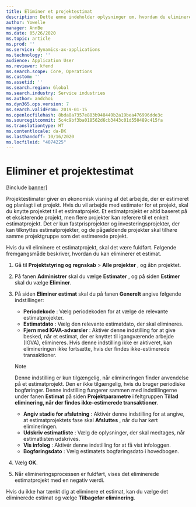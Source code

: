 ```yaml
---
title: Eliminer et projektestimat
description: Dette emne indeholder oplysninger om, hvordan du eliminerer et projektestimat, efter at det er fuldført.
author: Yowelle
manager: AnnBe
ms.date: 05/26/2020
ms.topic: article
ms.prod: ''
ms.service: dynamics-ax-applications
ms.technology: ''
audience: Application User
ms.reviewer: kfend
ms.search.scope: Core, Operations
ms.custom: ''
ms.assetid: ''
ms.search.region: Global
ms.search.industry: Service industries
ms.author: andchoi
ms.dyn365.ops.version: 7
ms.search.validFrom: 2019-01-15
ms.openlocfilehash: 8bda8a7357e883b948449b2a19bea476996dde3c
ms.sourcegitcommit: 5c4c9bf3ba018562d6cb3443c01d550489c415fa
ms.translationtype: HT
ms.contentlocale: da-DK
ms.lasthandoff: 10/16/2020
ms.locfileid: "4074225"
---
```

# <a name="eliminate-a-project-estimate"></a>Eliminer et projektestimat

[!include [banner](../includes/banner.md)]

Projektestimater giver en økonomisk visning af det arbejde, der er estimeret og planlagt i et projekt. Hvis du vil arbejde med estimater for et projekt, skal du knytte projektet til et estimatprojekt. Et estimatprojekt er altid baseret på et eksisterende projekt, men flere projekter kan referere til et enkelt estimatprojekt. Det er kun fastprisprojekter og investeringsprojekter, der kan tilknyttes estimatprojekter, og de pågældende projekter skal tilhøre samme projektgruppe som det estimerede projekt.

Hvis du vil eliminere et estimatprojekt, skal det være fuldført. Følgende fremgangsmåde beskriver, hvordan du kan eliminerer et estimat.

1. Gå til **Projektstyring og regnskab** > **Alle projekter** , og åbn projektet. 
2. På fanen **Administrer** skal du vælge **Estimater** , og på siden **Estimer** skal du vælge **Eliminer**.
3. På siden **Eliminer estimat** skal du på fanen **Generelt** angive følgende indstillinger:

   - **Periodekode** : Vælg periodekoden for at vælge de relevante estimatprojekter. 
   - **Estimatdato** : Vælg den relevante estimatdato, der skal elimineres.
   - **Fjern med IGVA-advarsler** : Aktivér denne indstilling for at give besked, når et estimat, der er knyttet til igangværende arbejde (IGVA), elimineres. Hvis denne indstilling ikke er aktiveret, kan elimineringen ikke fortsætte, hvis der findes ikke-estimerede transaktioner. 
   > [!NOTE]
   > Denne indstilling er kun tilgængelig, når elimineringen finder anvendelse på et estimatprojekt. Den er ikke tilgængelig, hvis du bruger periodiske bogføringer. Denne indstilling fungerer sammen med indstillingerne under fanen **Estimat** på siden **Projektparametre** i feltgruppen **Tillad eliminering, når der findes ikke-estimerede transaktioner**.
   - **Angiv stadie for afslutning** : Aktivér denne indstilling for at angive, at estimatprojektets fase skal **Afsluttes** , når du har kørt elimineringen.
   - **Udskriv estimatliste** : Vælg de oplysninger, der skal medtages, når estimatlisten udskrives.
   - **Vis infolog** : Aktivér denne indstilling for at få vist infologgen.
   - **Bogføringsdato** : Vælg estimatets bogføringsdato i hovedbogen.

4.  Vælg **OK**.
5. Når elimineringsprocessen er fuldført, vises det eliminerede estimatprojekt med en negativ værdi. 

Hvis du ikke har tænkt dig at eliminere et estimat, kan du vælge det eliminerede estimat og vælge **Tilbagefør eliminering**.   
